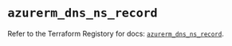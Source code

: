 # `azurerm_dns_ns_record`

Refer to the Terraform Registory for docs: [`azurerm_dns_ns_record`](https://registry.terraform.io/providers/hashicorp/azurerm/3.60.0/docs/resources/dns_ns_record).
